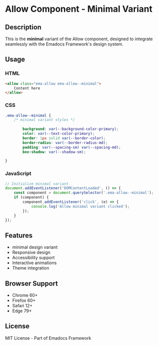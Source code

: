 # Allow Component - Minimal Variant

## Description
This is the **minimal** variant of the Allow component, designed to integrate seamlessly with the Emadocs Framework's design system.

## Usage

### HTML
```html
<allow class="ema-allow ema-allow--minimal">
    Content here
</allow>
```

### CSS
```css
.ema-allow--minimal {
    /* minimal variant styles */
    
        background: var(--background-color-primary);
        color: var(--text-color-primary);
        border: 1px solid var(--border-color);
        border-radius: var(--border-radius-md);
        padding: var(--spacing-sm) var(--spacing-md);
        box-shadow: var(--shadow-sm);
    
}
```

### JavaScript
```javascript
// Initialize minimal variant
document.addEventListener('DOMContentLoaded', () => {
    const component = document.querySelector('.ema-allow--minimal');
    if (component) {
        component.addEventListener('click', (e) => {
            console.log('Allow minimal variant clicked');
        });
    }
});
```

## Features
- minimal design variant
- Responsive design
- Accessibility support
- Interactive animations
- Theme integration

## Browser Support
- Chrome 60+
- Firefox 60+
- Safari 12+
- Edge 79+

## License
MIT License - Part of Emadocs Framework
